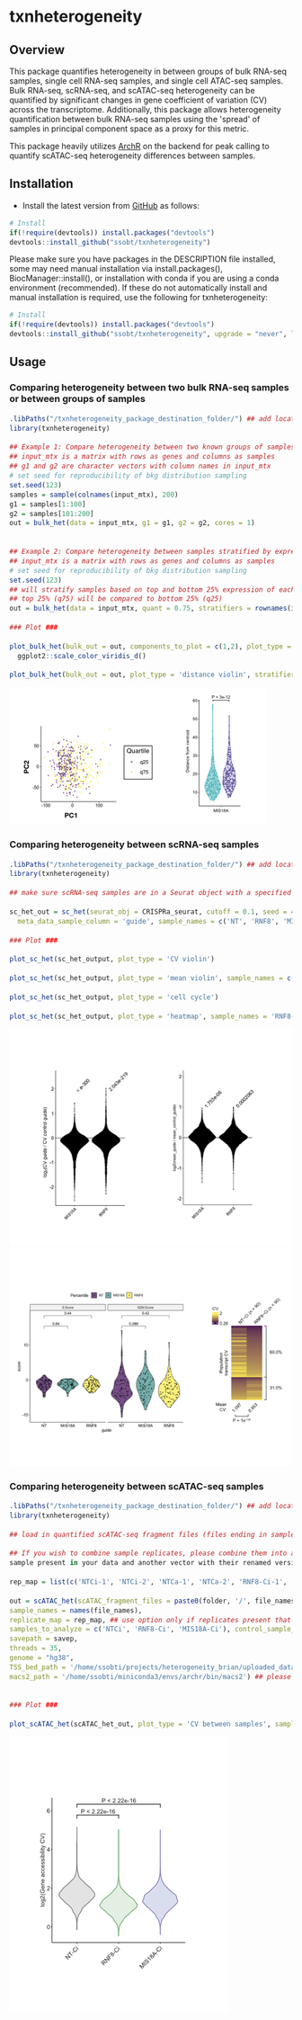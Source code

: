 # txnheterogeneity

## Overview

This package quantifies heterogeneity in between groups of bulk RNA-seq samples,
single cell RNA-seq samples, and single cell ATAC-seq samples. Bulk RNA-seq, 
scRNA-seq, and scATAC-seq heterogeneity can be quantified by significant changes 
in gene coefficient of variation (CV) across the transcriptome. Additionally, this
package allows heterogeneity quantification between bulk RNA-seq samples using the 
'spread' of samples in principal component space as a proxy for this metric. 

This package heavily utilizes [ArchR](https://www.archrproject.com) on the 
backend for peak calling to quantify scATAC-seq heterogeneity differences between samples.


## Installation

- Install the latest version from
  [GitHub](https://github.com/ssobt/txnheterogeneity) as follows:

``` r
# Install
if(!require(devtools)) install.packages("devtools")
devtools::install_github("ssobt/txnheterogeneity")
```

Please make sure you have packages in the DESCRIPTION file installed, 
some may need manual installation via install.packages(), BiocManager::install(), 
or installation with conda if you are using a conda environment (recommended). 
If these do not automatically install and manual installation is required, use the following for txnheterogeneity: 

``` r
# Install
if(!require(devtools)) install.packages("devtools")
devtools::install_github("ssobt/txnheterogeneity", upgrade = "never", lib = "/txnheterogeneity_package_destination_folder/")
```

## Usage

### Comparing heterogeneity between two bulk RNA-seq samples or between groups of samples

``` r
.libPaths("/txnheterogeneity_package_destination_folder/") ## add location of package to searchable library paths
library(txnheterogeneity)

## Example 1: Compare heterogeneity between two known groups of samples
## input_mtx is a matrix with rows as genes and columns as samples
## g1 and g2 are character vectors with column names in input_mtx
# set seed for reproducibility of bkg distribution sampling
set.seed(123)
samples = sample(colnames(input_mtx), 200)
g1 = samples[1:100]
g2 = samples[101:200]
out = bulk_het(data = input_mtx, g1 = g1, g2 = g2, cores = 1)


## Example 2: Compare heterogeneity between samples stratified by expression of certain genes
## input_mtx is a matrix with rows as genes and columns as samples
# set seed for reproducibility of bkg distribution sampling
set.seed(123)
## will stratify samples based on top and bottom 25% expression of each stratifier gene
## top 25% (q75) will be compared to bottom 25% (q25)
out = bulk_het(data = input_mtx, quant = 0.75, stratifiers = rownames(input_mtx)[1:10], cores = 10) 

### Plot ###

plot_bulk_het(bulk_out = out, components_to_plot = c(1,2), plot_type = 'PC scatter', stratifier_gene = 'MIS18A') +
  ggplot2::scale_color_viridis_d()

plot_bulk_het(bulk_out = out, plot_type = 'distance violin', stratifier_gene = 'MIS18A')

```
<img src="inst/bulk_scatter_violin.png" alt="Output of plot_bulk_het()"  />

### Comparing heterogeneity between scRNA-seq samples 

``` r
.libPaths("/txnheterogeneity_package_destination_folder/") ## add location of package to searchable library paths
library(txnheterogeneity)

## make sure scRNA-seq samples are in a Seurat object with a specified column in the metadata for sample identity

sc_het_out = sc_het(seurat_obj = CRISPRa_seurat, cutoff = 0.1, seed = 42, sample_cells_per_guide_cutoff = 50,
  meta_data_sample_column = 'guide', sample_names = c('NT', 'RNF8', 'MIS18A'), control_sample_name = 'NT')

### Plot ###

plot_sc_het(sc_het_output, plot_type = 'CV violin')

plot_sc_het(sc_het_output, plot_type = 'mean violin', sample_names = c('RNF8-Ci', 'MIS18A-Ci'))

plot_sc_het(sc_het_output, plot_type = 'cell cycle')

plot_sc_het(sc_het_output, plot_type = 'heatmap', sample_names = 'RNF8-Ci')

```
<img src="inst/sc_ratios.png" alt="Output of plot_sc_het()"  />
<img src="inst/sc_cc_ht.png" alt="Output of plot_sc_het()"  />

### Comparing heterogeneity between scATAC-seq samples 

``` r
.libPaths("/txnheterogeneity_package_destination_folder/") ## add location of package to searchable library paths
library(txnheterogeneity)

## load in quantified scATAC-seq fragment files (files ending in sample_name.fragments.tsv.gz) from 10x Genomics Cell Ranger ATAC pipeline or other software

## If you wish to combine sample replicates, please combine them into a list by specifying a vector with each
sample present in your data and another vector with their renamed version as follows:

rep_map = list(c('NTCi-1', 'NTCi-2', 'NTCa-1', 'NTCa-2', 'RNF8-Ci-1', 'RNF8-Ci-2', 'RNF8-Ca-1', 'RNF8-Ca-2', 'MIS18A-Ci-1', 'MIS18A-Ci-2', 'MIS18A-Ca-1', 'MIS18A-Ca-2'), c('NTCi', 'NTCi', 'NTCa', 'NTCa', 'RNF8-Ci', 'RNF8-Ci', 'RNF8-Ca', 'RNF8-Ca', 'MIS18A-Ci', 'MIS18A-Ci', 'MIS18A-Ca', 'MIS18A-Ca'))

out = scATAC_het(scATAC_fragment_files = paste0(folder, '/', file_names), 
sample_names = names(file_names), 
replicate_map = rep_map, ## use option only if replicates present that you wish to combine
samples_to_analyze = c('NTCi', 'RNF8-Ci', 'MIS18A-Ci'), control_sample_name = 'NTCi',
savepath = savep, 
threads = 35, 
genome = "hg38", 
TSS_bed_path = '/home/ssobti/projects/heterogeneity_brian/uploaded_data/scATACseq/genome/GRCh38_transcriptsOnly.tss.bed',
macs2_path = '/home/ssobti/miniconda3/envs/archr/bin/macs2') ## please make sure to provide this if using macs2 for peak calling, ArchR gets confused if multiple copies exist


### Plot ###

plot_scATAC_het(scATAC_het_out, plot_type = 'CV between samples', sample_names = c('RNF8-Ci', 'MIS18A-Ci'))

```
<img src="inst/scatac.png" alt="Output of plot_scATAC_het()"  />





